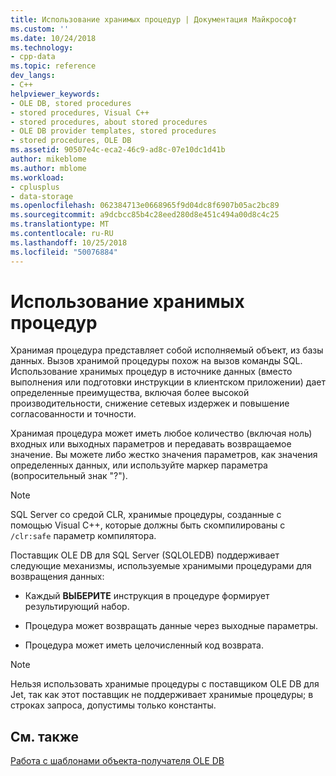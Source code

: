 ```yaml
---
title: Использование хранимых процедур | Документация Майкрософт
ms.custom: ''
ms.date: 10/24/2018
ms.technology:
- cpp-data
ms.topic: reference
dev_langs:
- C++
helpviewer_keywords:
- OLE DB, stored procedures
- stored procedures, Visual C++
- stored procedures, about stored procedures
- OLE DB provider templates, stored procedures
- stored procedures, OLE DB
ms.assetid: 90507e4c-eca2-46c9-ad8c-07e10dc1d41b
author: mikeblome
ms.author: mblome
ms.workload:
- cplusplus
- data-storage
ms.openlocfilehash: 062384713e0668965f9d04dc8f6907b05ac2bc89
ms.sourcegitcommit: a9dcbcc85b4c28eed280d8e451c494a00d8c4c25
ms.translationtype: MT
ms.contentlocale: ru-RU
ms.lasthandoff: 10/25/2018
ms.locfileid: "50076884"
---
```

# <a name="using-stored-procedures"></a>Использование хранимых процедур

Хранимая процедура представляет собой исполняемый объект, из базы данных. Вызов хранимой процедуры похож на вызов команды SQL. Использование хранимых процедур в источнике данных (вместо выполнения или подготовки инструкции в клиентском приложении) дает определенные преимущества, включая более высокой производительности, снижение сетевых издержек и повышение согласованности и точности.

Хранимая процедура может иметь любое количество (включая ноль) входных или выходных параметров и передавать возвращаемое значение. Вы можете либо жестко значения параметров, как значения определенных данных, или используйте маркер параметра (вопросительный знак "?").

> [!NOTE]
>  SQL Server со средой CLR, хранимые процедуры, созданные с помощью Visual C++, которые должны быть скомпилированы с `/clr:safe` параметр компилятора.

Поставщик OLE DB для SQL Server (SQLOLEDB) поддерживает следующие механизмы, используемые хранимыми процедурами для возвращения данных:

- Каждый **ВЫБЕРИТЕ** инструкция в процедуре формирует результирующий набор.

- Процедура может возвращать данные через выходные параметры.

- Процедура может иметь целочисленный код возврата.

> [!NOTE]
> Нельзя использовать хранимые процедуры с поставщиком OLE DB для Jet, так как этот поставщик не поддерживает хранимые процедуры; в строках запроса, допустимы только константы.

## <a name="see-also"></a>См. также

[Работа с шаблонами объекта-получателя OLE DB](../../data/oledb/working-with-ole-db-consumer-templates.md)